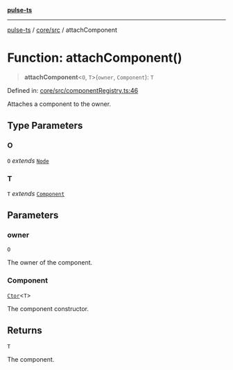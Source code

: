 [**pulse-ts**](../../../README.md)

***

[pulse-ts](../../../README.md) / [core/src](../README.md) / attachComponent

# Function: attachComponent()

> **attachComponent**\<`O`, `T`\>(`owner`, `Component`): `T`

Defined in: [core/src/componentRegistry.ts:46](https://github.com/jlehett/pulse-ts/blob/95f7e0ab0aafbcd2aad691251c554317b3dfe19c/packages/core/src/componentRegistry.ts#L46)

Attaches a component to the owner.

## Type Parameters

### O

`O` *extends* [`Node`](../classes/Node.md)

### T

`T` *extends* [`Component`](../classes/Component.md)

## Parameters

### owner

`O`

The owner of the component.

### Component

[`Ctor`](../type-aliases/Ctor.md)\<`T`\>

The component constructor.

## Returns

`T`

The component.
